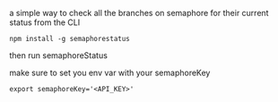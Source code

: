 a simple way to check all the branches on semaphore for their current status from the CLI

`npm install -g semaphorestatus`

then run semaphoreStatus

make sure to set you env var with your semaphoreKey

`export semaphoreKey='<API_KEY>'`